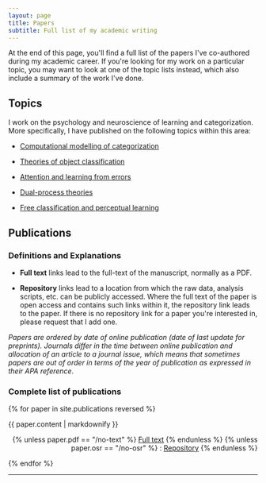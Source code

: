 ```yaml
---
layout: page
title: Papers
subtitle: Full list of my academic writing
---
```


At the end of this page, you'll find a full list of the papers I've co-authored during my academic career. If you're looking for my work on a particular topic, you may want to look at one of the topic lists instead, which also include a summary of the work I've done.

## Topics

I work on the psychology and neuroscience of learning and categorization. More specifically, I have published on the following topics within this area:

- [Computational modelling of categorization](pub-compcat.md)

- [Theories of object classification](pub-objclass.md)

- [Attention and learning from errors](pub-attlearn.md)

- [Dual-process theories](pub-dualproc.md)

- [Free classification and perceptual learning](pub-freecatPL.md)

## Publications

### Definitions and Explanations

- **Full text** links lead to the full-text of the manuscript, normally as a PDF. 

- **Repository** links lead to a location from which the raw data, analysis scripts, etc. can be publicly accessed. Where the full text of the paper is open access and contains such links within it, the repository link leads to the paper. If there is no repository link for a paper you're interested in, please request that I add one.

_Papers are ordered by date of online publication (date of last update for preprints). Journals differ in the time between online publication and allocation of an article to a journal issue, which  means that sometimes papers are out of order in terms of the year of publication as expressed in their APA reference._


### Complete list of publications

{% for paper in site.publications reversed %}
  <p>{{ paper.content | markdownify }}
  <div align="right">
  {% unless paper.pdf == "/no-text" %}
  <a href="{{ paper.pdf }}">Full text</a>
  {% endunless %}
  {% unless paper.osr == "/no-osr" %}
   : <a href="{{ paper.osr }}">Repository</a>
  {% endunless %}
  </div>
  </p>
{% endfor %}

<hr>


